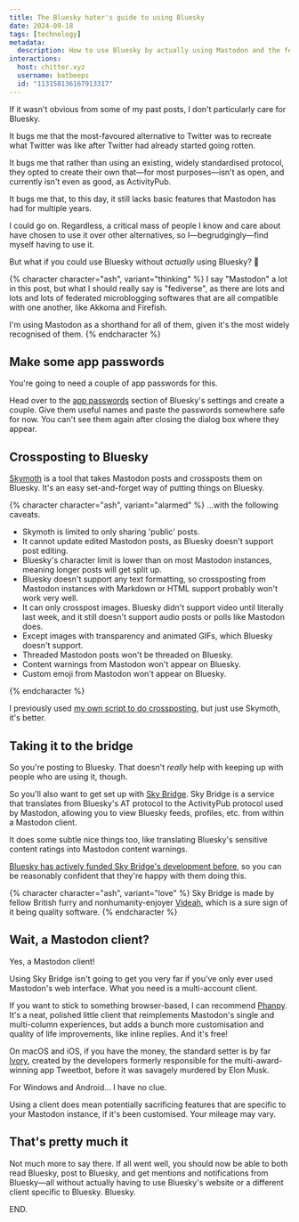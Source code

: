 ```yaml
---
title: The Bluesky hater's guide to using Bluesky
date: 2024-09-18
tags: [technology]
metadata:
  description: How to use Bluesky by actually using Mastodon and the fediverse.
interactions:
  host: chitter.xyz
  username: batbeeps
  id: "113158136167913317"
---
```


If it wasn't obvious from some of my past posts, I don't particularly care for Bluesky.

It bugs me that the most-favoured alternative to Twitter was to recreate what Twitter was like after Twitter had already started going rotten.

It bugs me that rather than using an existing, widely standardised protocol, they opted to create their own that—for most purposes—isn't as open, and currently isn't even as good, as ActivityPub.

It bugs me that, to this day, it still lacks basic features that Mastodon has had for multiple years.

I could go on. Regardless, a critical mass of people I know and care about have chosen to use it over other alternatives, so I—begrudgingly—find myself having to use it.

But what if you could use Bluesky without _actually_ using Bluesky? 🤔

{% character character="ash", variant="thinking" %}
I say "Mastodon" a lot in this post, but what I should really say is "fediverse", as there are lots and lots and lots of federated microblogging softwares that are all compatible with one another, like Akkoma and Firefish.

I'm using Mastodon as a shorthand for all of them, given it's the most widely recognised of them.
{% endcharacter %}

## Make some app passwords

You're going to need a couple of app passwords for this.

Head over to the [app passwords](https://bsky.app/settings/app-passwords) section of Bluesky's settings and create a couple. Give them useful names and paste the passwords somewhere safe for now. You can't see them again after closing the dialog box where they appear.

## Crossposting to Bluesky

[Skymoth](https://skymoth.app/) is a tool that takes Mastodon posts and crossposts them on Bluesky. It's an easy set-and-forget way of putting things on Bluesky.

{% character character="ash", variant="alarmed" %}
...with the following caveats.

- Skymoth is limited to only sharing 'public' posts.
- It cannot update edited Mastodon posts, as Bluesky doesn't support post editing.
- Bluesky's character limit is lower than on most Mastodon instances, meaning longer posts will get split up.
- Bluesky doesn't support any text formatting, so crossposting from Mastodon instances with Markdown or HTML support probably won't work very well.
- It can only crosspost images. Bluesky didn't support video until literally last week, and it still doesn't support audio posts or polls like Mastodon does.
- Except images with transparency and animated GIFs, which Bluesky doesn't support.
- Threaded Mastodon posts won't be threaded on Bluesky.
- Content warnings from Mastodon won't appear on Bluesky.
- Custom emoji from Mastodon won't appear on Bluesky.

{% endcharacter %}

I previously used [my own script to do crossposting](https://github.com/querkmachine/m2b), but just use Skymoth, it's better.

## Taking it to the bridge

So you're posting to Bluesky. That doesn't _really_ help with keeping up with people who are using it, though.

So you'll also want to get set up with [Sky Bridge](https://skybridge.fly.dev/). Sky Bridge is a service that translates from Bluesky's AT protocol to the ActivityPub protocol used by Mastodon, allowing you to view Bluesky feeds, profiles, etc. from within a Mastodon client.

It does some subtle nice things too, like translating Bluesky's sensitive content ratings into Mastodon content warnings.

[Bluesky has actively funded Sky Bridge's development before](https://techcrunch.com/2024/04/25/bluesky-backs-a-project-that-would-let-mastodon-apps-like-ivory-work-with-its-network/), so you can be reasonably confident that they're happy with them doing this.

{% character character="ash", variant="love" %}
Sky Bridge is made by fellow British furry and nonhumanity-enjoyer [Videah](https://videah.net/), which is a sure sign of it being quality software.
{% endcharacter %}

## Wait, a Mastodon client?

Yes, a Mastodon client!

Using Sky Bridge isn't going to get you very far if you've only ever used Mastodon's web interface. What you need is a multi-account client.

If you want to stick to something browser-based, I can recommend [Phanpy](https://phanpy.social/). It's a neat, polished little client that reimplements Mastodon's single and multi-column experiences, but adds a bunch more customisation and quality of life improvements, like inline replies. And it's free!

On macOS and iOS, if you have the money, the standard setter is by far [Ivory](https://tapbots.com/ivory/), created by the developers formerly responsible for the multi-award-winning app Tweetbot, before it was savagely murdered by Elon Musk.

For Windows and Android... I have no clue.

Using a client does mean potentially sacrificing features that are specific to your Mastodon instance, if it's been customised. Your mileage may vary.

## That's pretty much it

Not much more to say there. If all went well, you should now be able to both read Bluesky, post to Bluesky, and get mentions and notifications from Bluesky—all without actually having to use Bluesky's website or a different client specific to Bluesky. Bluesky.

END.
